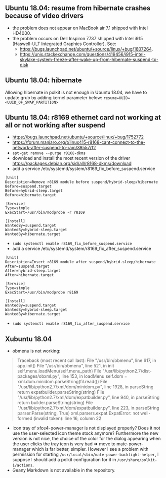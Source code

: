 ## Ubuntu 18.04: resume from hibernate crashes because of video drivers
- the problem does not appear on MacBook air 7.1 shipped with Intel HD4000.
- the problem occurs on Dell Inspiron 7737 shipped with Intel i915 (Haswell-ULT Integrated Graphics Controller). See:
  - <https://bugs.launchpad.net/ubuntu/+source/linux/+bug/1807264>.
  - <https://unix.stackexchange.com/questions/419456/i915-intel-skylake-system-freeze-after-wake-up-from-hibernate-suspend-to-disk>

## Ubuntu 18.04: hibernate
Allowing hibernate in polkit is not enough in Ubuntu 18.04, we have to update grub by adding kernel parameter below:
```resume=UUID=<UUID_OF_SWAP_PARTITION>```

## Ubuntu 18.04: r8169 ethernet card not working at all or not working after suspend
- <https://bugs.launchpad.net/ubuntu/+source/linux/+bug/1752772>
- <https://forum.manjaro.org/t/linux415-r8168-cant-connect-to-the-network-after-suspend-to-ram/39557/12>
- `apt-get remove --purge r8168-dkms`
- download and install the most recent version of the driver <https://packages.debian.org/sid/all/r8168-dkms/download>
- add a service /etc/systemd/system/r8169_fix_before_suspend.service
```
[Unit]
Description=Remove r8169 module before suspend/hybrid-sleep/hibernate
Before=suspend.target
Before=hybrid-sleep.target
Before=hibernate.target

[Service]
Type=simple
ExecStart=/usr/bin/modprobe -r r8169

[Install]
WantedBy=suspend.target
WantedBy=hybrid-sleep.target
WantedBy=hibernate.target
```
- `sudo systemctl enable r8169_fix_before_suspend.service`
- add a service /etc/systemd/system/r8169_fix_after_suspend.service
```
[Unit]
Description=Insert r8169 module after suspend/hybrid-sleep/hibernate
After=suspend.target
After=hybrid-sleep.target
After=hibernate.target

[Service]
Type=simple
ExecStart=/usr/bin/modprobe r8169

[Install]
WantedBy=suspend.target
WantedBy=hybrid-sleep.target
WantedBy=hibernate.target
```
- `sudo systemctl enable r8169_fix_after_suspend.service`

## Xubuntu 18.04
- obmenu is not working:
>Traceback (most recent call last):
>  File "/usr/bin/obmenu", line 617, in <module>
>    app.init()
>  File "/usr/bin/obmenu", line 521, in init
>    self.menu.loadMenu(self.menu_path)
>  File "/usr/lib/python2.7/dist-packages/obxml.py", line 153, in loadMenu
>    self.dom = xml.dom.minidom.parseString(fil.read())
>  File "/usr/lib/python2.7/xml/dom/minidom.py", line 1928, in parseString
>    return expatbuilder.parseString(string)
>  File "/usr/lib/python2.7/xml/dom/expatbuilder.py", line 940, in parseString
>    return builder.parseString(string)
>  File "/usr/lib/python2.7/xml/dom/expatbuilder.py", line 223, in parseString
>    parser.Parse(string, True)
>xml.parsers.expat.ExpatError: not well-formed (invalid token): line 16, column 22
- Icon tray of xfce4-power-manager is not displayed properly? Does it not use the user-selected icon theme stock anymore? Furthermore the new version is not nice, the choice of the color for the dialog appearing when the user clicks the tray icon is very bad => move to mate-power-manager which is far better, simpler. However I see a problem with permission for starting `/usr/local/sbin/mate-power-backlight-helper`, I suppose I should add a polkit configuration for it in `/usr/share/polkit-1/actions`. 
- Geany Markdown is not available in the repository.
